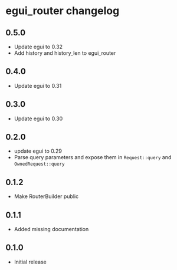# egui_router changelog

## 0.5.0

- Update egui to 0.32
- Add history and history_len to egui_router

## 0.4.0

- Update egui to 0.31

## 0.3.0

- Update egui to 0.30

## 0.2.0

- update egui to 0.29
- Parse query parameters and expose them in `Request::query` and `OwnedRequest::query`

## 0.1.2

- Make RouterBuilder public

## 0.1.1

- Added missing documentation

## 0.1.0

- Initial release

